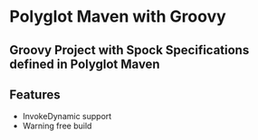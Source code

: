
Polyglot Maven with Groovy
===

Groovy Project with Spock Specifications defined in Polyglot Maven
---


Features
---

* InvokeDynamic support
* Warning free build